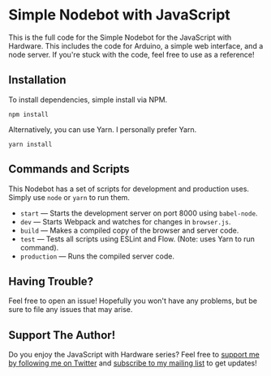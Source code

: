 # Simple Nodebot with JavaScript

This is the full code for the Simple Nodebot for the JavaScript with Hardware. This includes the code for Arduino, a simple web interface, and a node server. If you're stuck with the code, feel free to use as a reference!

## Installation

To install dependencies, simple install via NPM.

```
npm install
```

Alternatively, you can use Yarn. I personally prefer Yarn.

```
yarn install
```

## Commands and Scripts

This Nodebot has a set of scripts for development and production uses. Simply use `node` or `yarn` to run them.

* `start` — Starts the development server on port 8000 using `babel-node`.
* `dev` — Starts Webpack and watches for changes in `browser.js`.
* `build` — Makes a compiled copy of the browser and server code.
* `test` — Tests all scripts using ESLint and Flow. (Note: uses Yarn to run command).
* `production` — Runs the compiled server code.

## Having Trouble?

Feel free to open an issue! Hopefully you won't have any problems, but be sure to file any issues that may arise.

## Support The Author!

Do you enjoy the JavaScript with Hardware series? Feel free to [support me by following me on Twitter](https://twitter.com/IainIsCreative) and [subscribe to my mailing list](http://iain.is/) to get updates!
